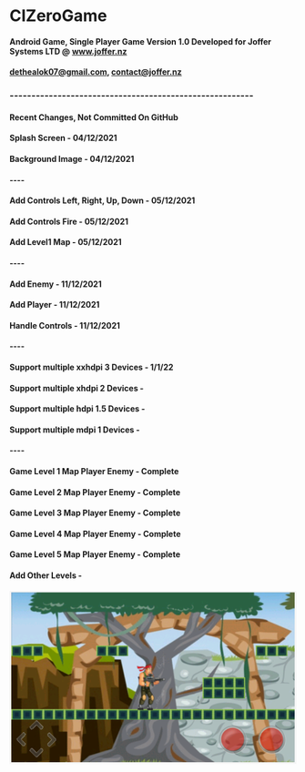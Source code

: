 # CIZeroGame
#### Android Game, Single Player Game Version 1.0 Developed for Joffer Systems  LTD  @ www.joffer.nz
#### dethealok07@gmail.com, contact@joffer.nz

### --------------------------------------------------------

#### Recent Changes, Not Committed On GitHub

#### Splash Screen - 04/12/2021
#### Background Image - 04/12/2021

#### ----

#### Add Controls Left, Right, Up, Down - 05/12/2021
#### Add Controls Fire - 05/12/2021
#### Add Level1 Map - 05/12/2021

#### ----

#### Add Enemy - 11/12/2021
#### Add Player - 11/12/2021
#### Handle Controls - 11/12/2021

#### ----

#### Support multiple xxhdpi 3 Devices - 1/1/22
#### Support multiple xhdpi 2 Devices - 
#### Support multiple hdpi 1.5 Devices - 
#### Support multiple mdpi 1 Devices - 

#### ----

#### Game Level 1 Map Player Enemy - Complete
#### Game Level 2 Map Player Enemy - Complete
#### Game Level 3 Map Player Enemy - Complete
#### Game Level 4 Map Player Enemy - Complete
#### Game Level 5 Map Player Enemy - Complete

#### Add Other Levels -

![levelBG4.PNG](https://github.com/Alok0220/CIZeroGame/blob/main/app/src/main/res/drawable-v24/levelBG4.PNG)

